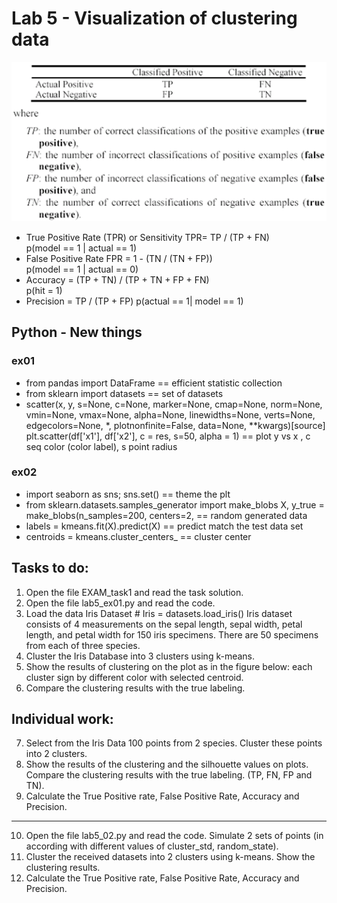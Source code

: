 # Lab 5 - Visualization of clustering data
![confusion table](Picture1.png)

* True Positive Rate (TPR) or Sensitivity 	TPR= TP / (TP + FN)\
  p(model == 1 | actual == 1)
* False Positive Rate	FPR = 1 - (TN / (TN + FP))\
  p(model == 1 | actual == 0)
* Accuracy = (TP + TN) / (TP + TN + FP + FN)\
  p(hit = 1)
* Precision = TP / (TP + FP)
  p(actual == 1| model == 1)

## Python - New things
### ex01
* from pandas import DataFrame == efficient statistic collection
* from sklearn import datasets == set of datasets
* scatter(x, y, s=None, c=None, marker=None, cmap=None, norm=None, vmin=None, vmax=None, alpha=None, linewidths=None, verts=None, edgecolors=None, *, plotnonfinite=False, data=None, **kwargs)[source]\
  plt.scatter(df['x1'], df['x2'], c = res, s=50, alpha = 1) ==  plot y vs x , c seq color (color label), s point radius

### ex02
* import seaborn as sns; sns.set() == theme the plt
* from sklearn.datasets.samples_generator import make_blobs
  X, y_true = make_blobs(n_samples=200, centers=2, == random generated data
* labels = kmeans.fit(X).predict(X) == predict match the test data set 
* centroids = kmeans.cluster_centers_ == cluster center

## Tasks to do:
1.	Open the file EXAM_task1 and read the task solution.
2.	Open the file lab5_ex01.py and read the code. 
3.	Load the data Iris Dataset   # Iris = datasets.load_iris()
Iris dataset consists of 4 measurements on the sepal length, sepal width, petal length, and petal width for 150 iris specimens. There are 50 specimens from each of three species. 
4.	Cluster the Iris Database into 3 clusters using k-means. 
5.	Show the results of clustering on the plot as in the figure below: each cluster sign by different color with selected centroid. 
6.	Compare the clustering results with the true labeling. 


## Individual work:
7.	Select from the Iris Data 100 points from 2 species. Cluster these points into 2 clusters. 
8.	Show the results of the clustering and the silhouette values on plots. Compare the clustering results with the true labeling. (TP, FN, FP and TN). 
9.	Calculate the True Positive rate, False Positive Rate, Accuracy and Precision.
_______________________________________________________________
10.	Open the file lab5_02.py and read the code. Simulate 2 sets of points (in according with different values of cluster_std, random_state). 
11.	Cluster the received datasets into 2 clusters using k-means. Show the clustering results. 
12.	Calculate the True Positive rate, False Positive Rate, Accuracy and Precision.
